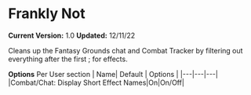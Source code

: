 # Frankly Not

**Current Version:** 1.0
**Updated:** 12/11/22

Cleans up the Fantasy Grounds chat and Combat Tracker by filtering out everything after the first ; for effects.

**Options**
Per User section
| Name| Default | Options |
|---|---|---|
|Combat/Chat: Display Short Effect Names|On|On/Off|